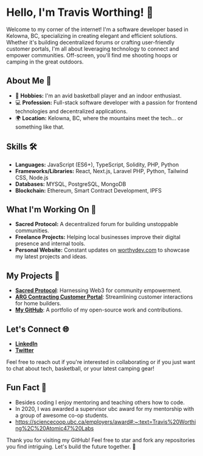 # Hello, I'm Travis Worthing! 👋

Welcome to my corner of the internet! I'm a software developer based in Kelowna, BC, specializing in creating elegant and efficient solutions. Whether it's building decentralized forums or crafting user-friendly customer portals, I'm all about leveraging technology to connect and empower communities. Off-screen, you'll find me shooting hoops or camping in the great outdoors.

## About Me 🚀

- 🏀 **Hobbies:** I'm an avid basketball player and an indoor enthusiast. 
- 💻 **Profession:** Full-stack software developer with a passion for frontend technologies and decentralized applications.
- 🌍 **Location:** Kelowna, BC, where the mountains meet the tech... or something like that.

## Skills 🛠️

- **Languages:** JavaScript (ES6+), TypeScript, Solidity, PHP, Python
- **Frameworks/Libraries:** React, Next.js, Laravel PHP, Python, Tailwind CSS, Node.js
- **Databases:** MYSQL, PostgreSQL, MongoDB
- **Blockchain:** Ethereum, Smart Contract Development, IPFS

## What I'm Working On 🔧

- **Sacred Protocol:** A decentralized forum for building unstoppable communities.
- **Freelance Projects:** Helping local businesses improve their digital presence and internal tools.
- **Personal Website:** Constant updates on [worthydev.com](https://www.worthydev.com) to showcase my latest projects and ideas.

## My Projects 📂

- **[Sacred Protocol](https://www.sacredprotocol.com)**: Harnessing Web3 for community empowerment.
- **[ARG Contracting Customer Portal](https://www.arghomes.ca)**: Streamlining customer interactions for home builders.
- **[My GitHub](https://github.com/worthingtravis)**: A portfolio of my open-source work and contributions.

## Let's Connect 🌐

- **[LinkedIn](https://www.linkedin.com/in/travis-worthing-3676a2166/)**
- **[Twitter](https://x.com/Laughing_whales)**

Feel free to reach out if you're interested in collaborating or if you just want to chat about tech, basketball, or your latest camping gear!

## Fun Fact 🎉

- Besides coding I enjoy mentoring and teaching others how to code.
- In 2020, I was awarded a supervisor ubc award for my mentorship with a group of awesome co-op students.
- https://sciencecoop.ubc.ca/employers/award#:~:text=Travis%20Worthing%2C%20Atomic47%20Labs

Thank you for visiting my GitHub! Feel free to star and fork any repositories you find intriguing. Let's build the future together. 🚀

